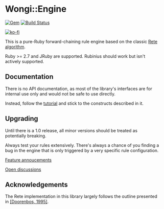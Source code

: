 # Wongi::Engine

[![Gem](https://img.shields.io/gem/v/wongi-engine.svg)](https://rubygems.org/gems/wongi-engine/)
[![Build Status](https://github.com/ulfurinn/wongi-engine/actions/workflows/test.yml/badge.svg)](https://github.com/ulfurinn/wongi-engine/actions/workflows/test.yml)

[![ko-fi](https://ko-fi.com/img/githubbutton_sm.svg)](https://ko-fi.com/R6R0YVX79)

This is a pure-Ruby forward-chaining rule engine based on the classic [Rete algorithm](http://en.wikipedia.org/wiki/Rete_algorithm).

Ruby >= 2.7 and JRuby are supported. Rubinius should work but isn't actively supported.

## Documentation

There is no API documentation, as most of the library's interfaces are for internal use only and would not be safe to use directly.

Instead, follow the [tutorial](https://ulfurinn.github.io/wongi-engine/) and stick to the constructs described in it.

## Upgrading

Until there is a 1.0 release, all minor versions should be treated as potentially breaking.

Always test your rules extensively. There's always a chance of you finding a bug in the engine that is only triggered by a very specific rule configuration.

[Feature annoucements](https://github.com/ulfurinn/wongi-engine/issues?q=is%3Aissue+label%3Aannoucement)

[Open discussions](https://github.com/ulfurinn/wongi-engine/issues?q=is%3Aopen+is%3Aissue+label%3Adiscussion)

## Acknowledgements

The Rete implementation in this library largely follows the outline presented in [\[Doorenbos, 1995\]](http://reports-archive.adm.cs.cmu.edu/anon/1995/CMU-CS-95-113.pdf).
